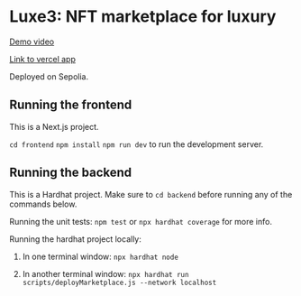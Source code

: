 # Luxe3: NFT marketplace for luxury

[Demo video](https://www.loom.com/share/47207bd390764d9f818810b31317882e?sid=c3152b69-3026-4294-9fea-20f0977020c5)

[Link to vercel app](https://luxe3.vercel.app/)

Deployed on Sepolia.

## Running the frontend

This is a Next.js project.

`cd frontend`
`npm install`
`npm run dev` to run the development server.

## Running the backend

This is a Hardhat project. Make sure to `cd backend` before running any of the commands below.

Running the unit tests:
`npm test` or `npx hardhat coverage` for more info.

Running the hardhat project locally:

1. In one terminal window: `npx hardhat node`

2. In another terminal window: `npx hardhat run scripts/deployMarketplace.js --network localhost`
